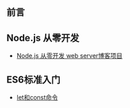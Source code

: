 ## 前言 

## Node.js 从零开发 

* [Node.js 从零开发 web server博客项目](node/index.md) 

## ES6标准入门

* [let和const命令](es6/let和const.md) 

